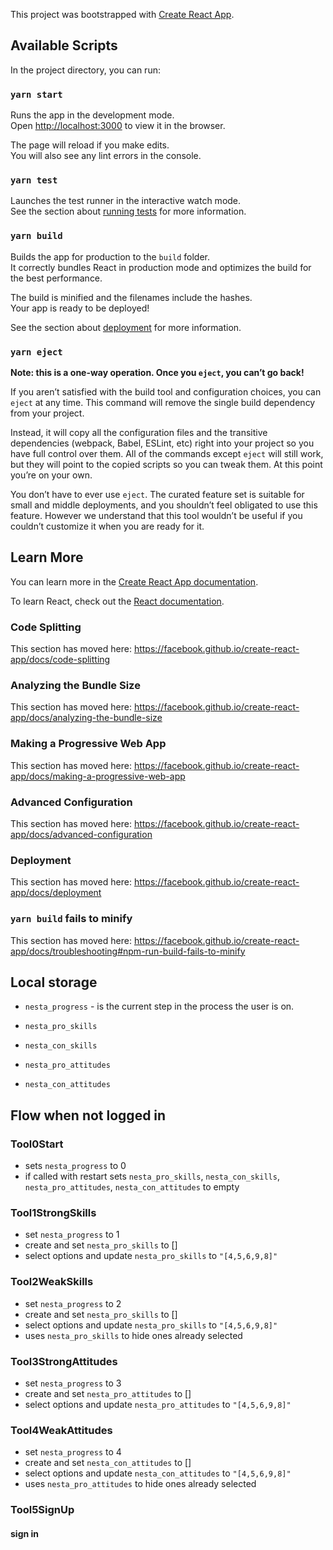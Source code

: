 This project was bootstrapped with [Create React App](https://github.com/facebook/create-react-app).

## Available Scripts

In the project directory, you can run:

### `yarn start`

Runs the app in the development mode.<br />
Open [http://localhost:3000](http://localhost:3000) to view it in the browser.

The page will reload if you make edits.<br />
You will also see any lint errors in the console.

### `yarn test`

Launches the test runner in the interactive watch mode.<br />
See the section about [running tests](https://facebook.github.io/create-react-app/docs/running-tests) for more information.

### `yarn build`

Builds the app for production to the `build` folder.<br />
It correctly bundles React in production mode and optimizes the build for the best performance.

The build is minified and the filenames include the hashes.<br />
Your app is ready to be deployed!

See the section about [deployment](https://facebook.github.io/create-react-app/docs/deployment) for more information.

### `yarn eject`

**Note: this is a one-way operation. Once you `eject`, you can’t go back!**

If you aren’t satisfied with the build tool and configuration choices, you can `eject` at any time. This command will remove the single build dependency from your project.

Instead, it will copy all the configuration files and the transitive dependencies (webpack, Babel, ESLint, etc) right into your project so you have full control over them. All of the commands except `eject` will still work, but they will point to the copied scripts so you can tweak them. At this point you’re on your own.

You don’t have to ever use `eject`. The curated feature set is suitable for small and middle deployments, and you shouldn’t feel obligated to use this feature. However we understand that this tool wouldn’t be useful if you couldn’t customize it when you are ready for it.

## Learn More

You can learn more in the [Create React App documentation](https://facebook.github.io/create-react-app/docs/getting-started).

To learn React, check out the [React documentation](https://reactjs.org/).

### Code Splitting

This section has moved here: https://facebook.github.io/create-react-app/docs/code-splitting

### Analyzing the Bundle Size

This section has moved here: https://facebook.github.io/create-react-app/docs/analyzing-the-bundle-size

### Making a Progressive Web App

This section has moved here: https://facebook.github.io/create-react-app/docs/making-a-progressive-web-app

### Advanced Configuration

This section has moved here: https://facebook.github.io/create-react-app/docs/advanced-configuration

### Deployment

This section has moved here: https://facebook.github.io/create-react-app/docs/deployment

### `yarn build` fails to minify

This section has moved here: https://facebook.github.io/create-react-app/docs/troubleshooting#npm-run-build-fails-to-minify



## Local storage

* `nesta_progress` - is the current step in the process the user is on.

* `nesta_pro_skills`
* `nesta_con_skills`
* `nesta_pro_attitudes`
* `nesta_con_attitudes`


## Flow when not logged in

### Tool0Start
- sets `nesta_progress` to 0
- if called with restart sets `nesta_pro_skills`, `nesta_con_skills`, `nesta_pro_attitudes`, `nesta_con_attitudes` to empty

### Tool1StrongSkills

- set `nesta_progress` to 1
- create and set `nesta_pro_skills` to []
- select options and update `nesta_pro_skills` to `"[4,5,6,9,8]"`

### Tool2WeakSkills

- set `nesta_progress` to 2
- create and set `nesta_pro_skills` to []
- select options and update `nesta_pro_skills` to `"[4,5,6,9,8]"`
- uses `nesta_pro_skills` to hide ones already selected

### Tool3StrongAttitudes

- set `nesta_progress` to 3
- create and set `nesta_pro_attitudes` to []
- select options and update `nesta_pro_attitudes` to `"[4,5,6,9,8]"`

### Tool4WeakAttitudes

- set `nesta_progress` to 4
- create and set `nesta_con_attitudes` to []
- select options and update `nesta_con_attitudes` to `"[4,5,6,9,8]"`
- uses `nesta_pro_attitudes` to hide ones already selected

### Tool5SignUp

#### sign in
